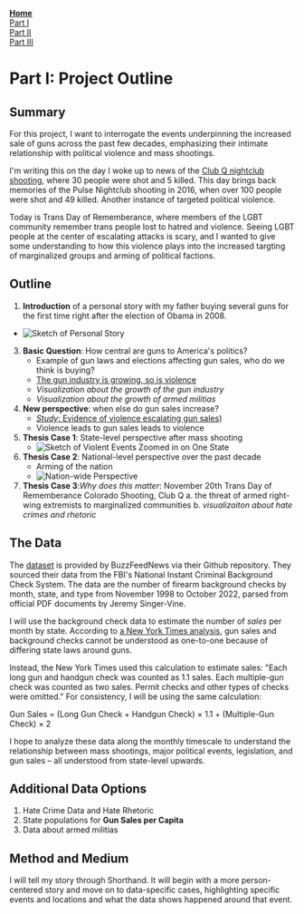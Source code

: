 <b>[Home](https://ruesellers.github.io/datastories) </b><br> 
[Part I](https://ruesellers.github.io/datastories/projectpart1)<br>
[Part II](https://ruesellers.github.io/datastories/projectpart2)<br>
[Part III](https://ruesellers.github.io/datastories/projectpart3)<br>
# Part I: Project Outline

## Summary
For this project, I want to interrogate the events underpinning the increased sale of guns across the past few decades, emphasizing their intimate relationship with political violence and mass shootings.

I'm writing this on the day I woke up to news of the [Club Q nightclub shooting](https://www.cnn.com/2022/11/20/us/colorado-springs-shooting-gay-nightclub), where 30 people were shot and 5 killed. This day brings back memories of the Pulse Nightclub shooting in 2016, when over 100 people were shot and 49 killed. Another instance of targeted political violence.
 
Today is Trans Day of Rememberance, where members of the LGBT community remember trans people lost to hatred and violence. Seeing LGBT people at the center of escalating attacks is scary, and I wanted to give some understanding to how this violence plays into the increased targting of marginalized groups and arming of political factions.

## Outline
1. **Introduction** of a personal story with my father buying several guns for the first time right after the election of Obama in 2008. 
  * ![Sketch of Personal Story](https://github.com/ruesellers/datastories/blob/main/assets/obamaelection.png?raw=true)
3. **Basic Question**: How central are guns to America's politics? 
   * Example of gun laws and elections affecting gun sales, who do we think is buying?
   * [The gun industry is growing, so is violence](https://www.forbes.com/sites/elizabethmacbride/2018/11/25/americas-gun-business-is-28b-the-gun-violence-business-is-bigger/?sh=187be5ca3ae8)
   * *Visualization about the growth of the gun industry*
   * *Visualization about the growth of armed militias*
4. **New perspective**: when else do gun sales increase?
   * [*Study*: Evidence of violence escalating gun sales]((ht)tps://www.ncbi.nlm.nih.gov/pmc/articles/PMC7369030/))
   * Violence leads to gun sales leads to violence
7. **Thesis Case 1**: State-level perspective after mass shooting
   * ![Sketch of Violent Events Zoomed in on One State](https://github.com/ruesellers/datastories/blob/main/assets/stateguns.png?raw=true)
9. **Thesis Case 2**: National-level perspective over the past decade
     * Arming of the nation
     * ![Nation-wide Perspective](https://github.com/ruesellers/datastories/blob/main/assets/gunnation.png?raw=true)
11. **Thesis Case 3**:*Why does this matter*: November 20th Trans Day of Rememberance Colorado Shooting, Club Q
  a. the threat of armed right-wing extremists to marginalized communities
  b. *visualizaiton about hate crimes and rhetoric*

## The Data
The [dataset](https://github.com/BuzzFeedNews/nics-firearm-background-checks/tree/master/data) is provided by BuzzFeedNews via their Github repository. They sourced their data from the FBI's National Instant Criminal Background Check System. The data are the number of firearm background checks by month, state, and type from November 1998 to October 2022, parsed from official PDF documents by Jeremy Singer-Vine.

I will use the background check data to estimate the number of *sales* per month by state. According to [a New York Times analysis](http://www.nytimes.com/interactive/2015/12/10/us/gun-sales-terrorism-obama-restrictions.html), gun sales and background checks cannot be understood as one-to-one because of differing state laws around guns.

Instead, the New York Times used this calculation to estimate sales: "Each long gun and handgun check was counted as 1.1 sales. Each multiple-gun check was counted as two sales. Permit checks and other types of checks were omitted." For consistency, I will be using the same calculation:

Gun Sales = (Long Gun Check + Handgun Check) × 1.1  +  (Multiple-Gun Check) × 2

I hope to analyze these data along the monthly timescale to understand the relationship between mass shootings, major political events, legislation, and gun sales – all understood from state-level upwards.

## Additional Data Options
1. Hate Crime Data and Hate Rhetoric
2. State populations for **Gun Sales per Capita**
3. Data about armed militias

## Method and Medium
I will tell my story through Shorthand. It will begin with a more person-centered story and move on to data-specific cases, highlighting specific events and locations and what the data shows happened around that event.
